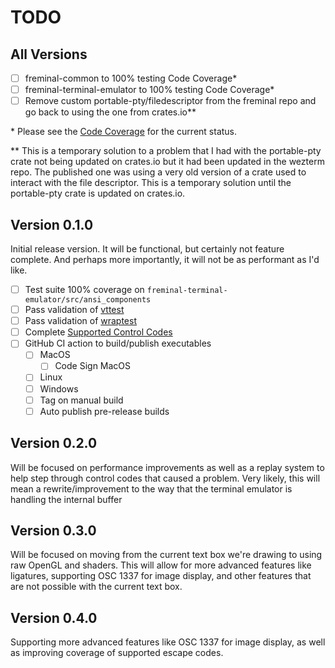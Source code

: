 # TODO

## All Versions

- [ ] freminal-common to 100% testing Code Coverage\*
- [ ] freminal-terminal-emulator to 100% testing Code Coverage\*
- [ ] Remove custom portable-pty/filedescriptor from the freminal repo and go back to using the one from crates.io\*\*

\* Please see the [Code Coverage](https://codecov.io/gh/fredclausen/freminal) for the current status.

\*\* This is a temporary solution to a problem that I had with the portable-pty crate not being updated on crates.io but it had been updated in the wezterm repo. The published one was using a very old version of a crate used to interact with the file descriptor. This is a temporary solution until the portable-pty crate is updated on crates.io.

## Version 0.1.0

Initial release version. It will be functional, but certainly not feature complete. And perhaps more importantly, it will not be as performant as I'd like.

- [ ] Test suite 100% coverage on `freminal-terminal-emulator/src/ansi_components`
- [ ] Pass validation of [vttest](http://invisible-island.net/vttest/)
- [ ] Pass validation of [wraptest](https://github.com/mattiase/wraptest)
- [ ] Complete [Supported Control Codes](SUPPORTED_CONTROL_CODES.md)
- [ ] GitHub CI action to build/publish executables
  - [ ] MacOS
    - [ ] Code Sign MacOS
  - [ ] Linux
  - [ ] Windows
  - [ ] Tag on manual build
  - [ ] Auto publish pre-release builds

## Version 0.2.0

Will be focused on performance improvements as well as a replay system to help step through control codes that caused a problem. Very likely, this will mean a rewrite/improvement to the way that the terminal emulator is handling the internal buffer

## Version 0.3.0

Will be focused on moving from the current text box we're drawing to using raw OpenGL and shaders. This will allow for more advanced features like ligatures, supporting OSC 1337 for image display, and other features that are not possible with the current text box.

## Version 0.4.0

Supporting more advanced features like OSC 1337 for image display, as well as improving coverage of supported escape codes.
